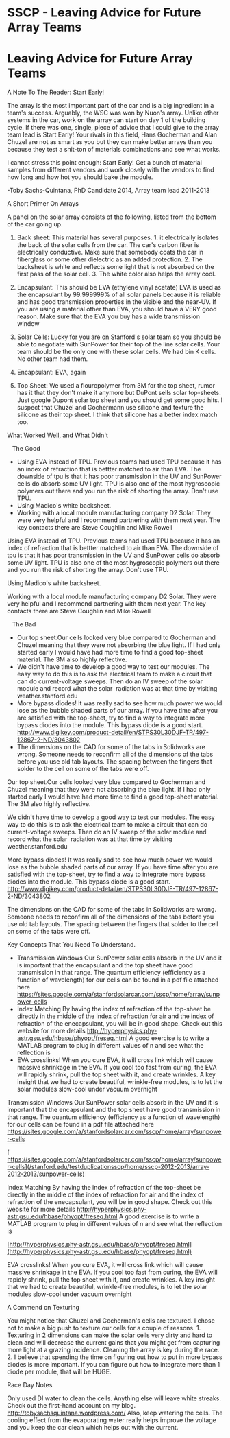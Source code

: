 # SSCP - Leaving Advice for Future Array Teams

# Leaving Advice for Future Array Teams

A Note To The Reader: Start Early!

The array is the most important part of the car and is a big ingredient in a team's success. Arguably, the WSC was won by Nuon's array. Unlike other systems in the car, work on the array can start on day 1 of the building cycle. If there was one, single, piece of advice that I could give to the array team lead is Start Early! Your rivals in this field, Hans Gocherman and Alan Chuzel are not as smart as you but they can make better arrays than you because they test a shit-ton of materials combinations and see what works. 

I cannot stress this point enough: Start Early! Get a bunch of material samples from different vendors and work closely with the vendors to find how long and how hot you should bake the module. 

-Toby Sachs-Quintana, PhD Candidate 2014, Array team lead 2011-2013

A Short Primer On Arrays 

A panel on the solar array consists of the following, listed from the bottom of the car going up.

1. Back sheet: This material has several purposes. 1. it electrically isolates the back of the solar cells from the car. The car's carbon fiber is electrically conductive. Make sure that somebody coats the car in fiberglass or some other dielectric as an added protection. 2. The backsheet is white and reflects some light that is not absorbed on the first pass of the solar cell. 3. The white color also helps the array cool.

2. Encapsulant: This should be EVA (ethylene vinyl acetate) EVA is used as the encapsulant by 99.999999% of all solar panels because it is reliable and has good transmission properties in the visible and the near-UV. If you are using a material other than EVA, you should have a VERY good reason. Make sure that the EVA you buy has a wide transmission window

2. Solar Cells: Lucky for you are on Stanford's solar team so you should be able to negotiate with SunPower for their top of the line solar cells. Your team should be the only one with these solar cells. We had bin K cells. No other team had them.

3. Encapsulant: EVA, again

4. Top Sheet: We used a flouropolymer from 3M for the top sheet, rumor has it that they don't make it anymore but DuPont sells solar top-sheets. Just google Dupont solar top sheet and you should get some good hits. I suspect that Chuzel and Gochermann use silicone and texture the silicone as their top sheet. I think that silicone has a better index match too. 

What Worked Well, and What Didn't

   The Good

* Using EVA instead of TPU. Previous teams had used TPU because it has an index of refraction that is bettter matched to air than EVA. The downside of tpu is that it has poor transmission in the UV and SunPower cells do absorb some UV light. TPU is also one of the most hygroscopic polymers out there and you run the risk of shorting the array. Don't use TPU.
* Using Madico's white backsheet. 
* Working with a local module manufacturing company D2 Solar. They were very helpful and I recommend partnering with them next year. The key contacts there are Steve Coughlin and Mike Rowell

Using EVA instead of TPU. Previous teams had used TPU because it has an index of refraction that is bettter matched to air than EVA. The downside of tpu is that it has poor transmission in the UV and SunPower cells do absorb some UV light. TPU is also one of the most hygroscopic polymers out there and you run the risk of shorting the array. Don't use TPU.

Using Madico's white backsheet. 

Working with a local module manufacturing company D2 Solar. They were very helpful and I recommend partnering with them next year. The key contacts there are Steve Coughlin and Mike Rowell

   The Bad

* Our top sheet.Our cells looked very blue compared to Gocherman and Chuzel meaning that they were not absorbing the blue light. If I had only started early I would have had more time to find a good top-sheet material. The 3M also highly reflective.
* We didn't have time to develop a good way to test our modules. The easy way to do this is to ask the electrical team to make a circuit that can do current-voltage sweeps. Then do an IV sweep of the solar module and record what the solar  radiation was at that time by visiting weather.stanford.edu
* More bypass diodes! It was really sad to see how much power we would lose as the bubble shaded parts of our array. If you have time after you are satisfied with the top-sheet, try to find a way to integrate more bypass diodes into the module. This bypass diode is a good start. http://www.digikey.com/product-detail/en/STPS30L30DJF-TR/497-12867-2-ND/3043802
* The dimensions on the CAD for some of the tabs in Solidworks are wrong. Someone needs to reconfirm all of the dimensions of the tabs before you use old tab layouts. The spacing between the fingers that solder to the cell on some of the tabs were off.

Our top sheet.Our cells looked very blue compared to Gocherman and Chuzel meaning that they were not absorbing the blue light. If I had only started early I would have had more time to find a good top-sheet material. The 3M also highly reflective.

We didn't have time to develop a good way to test our modules. The easy way to do this is to ask the electrical team to make a circuit that can do current-voltage sweeps. Then do an IV sweep of the solar module and record what the solar  radiation was at that time by visiting weather.stanford.edu

More bypass diodes! It was really sad to see how much power we would lose as the bubble shaded parts of our array. If you have time after you are satisfied with the top-sheet, try to find a way to integrate more bypass diodes into the module. This bypass diode is a good start. http://www.digikey.com/product-detail/en/STPS30L30DJF-TR/497-12867-2-ND/3043802

The dimensions on the CAD for some of the tabs in Solidworks are wrong. Someone needs to reconfirm all of the dimensions of the tabs before you use old tab layouts. The spacing between the fingers that solder to the cell on some of the tabs were off.

Key Concepts That You Need To Understand.

* Transmission Windows Our SunPower solar cells absorb in the UV and it is important that the encapsulant and the top sheet have good transmission in that range. The quantum efficiency (efficiency as a function of wavelength) for our cells can be found in a pdf file attached here https://sites.google.com/a/stanfordsolarcar.com/sscp/home/array/sunpower-cells
* Index Matching By having the index of refraction of the top-sheet be directly in the middle of the index of refraction for air and the index of refraction of the enecapsulant, you will be in good shape. Check out this website for more details http://hyperphysics.phy-astr.gsu.edu/hbase/phyopt/freseq.html A good exercise is to write a MATLAB program to plug in different values of n and see what the reflection is 
* EVA crosslinks! When you cure EVA, it will cross link which will cause massive shrinkage in the EVA. If you cool too fast from curing, the EVA will rapidly shrink, pull the top sheet with it, and create wrinkles. A key insight that we had to create beautiful, wrinkle-free modules, is to let the solar modules slow-cool under vacuum overnight

Transmission Windows Our SunPower solar cells absorb in the UV and it is important that the encapsulant and the top sheet have good transmission in that range. The quantum efficiency (efficiency as a function of wavelength) for our cells can be found in a pdf file attached here https://sites.google.com/a/stanfordsolarcar.com/sscp/home/array/sunpower-cells

[ https://sites.google.com/a/stanfordsolarcar.com/sscp/home/array/sunpower-cells](/stanford.edu/testduplicationsscp/home/sscp-2012-2013/array-2012-2013/sunpower-cells)

Index Matching By having the index of refraction of the top-sheet be directly in the middle of the index of refraction for air and the index of refraction of the enecapsulant, you will be in good shape. Check out this website for more details http://hyperphysics.phy-astr.gsu.edu/hbase/phyopt/freseq.html A good exercise is to write a MATLAB program to plug in different values of n and see what the reflection is 

[http://hyperphysics.phy-astr.gsu.edu/hbase/phyopt/freseq.html](http://hyperphysics.phy-astr.gsu.edu/hbase/phyopt/freseq.html)

EVA crosslinks! When you cure EVA, it will cross link which will cause massive shrinkage in the EVA. If you cool too fast from curing, the EVA will rapidly shrink, pull the top sheet with it, and create wrinkles. A key insight that we had to create beautiful, wrinkle-free modules, is to let the solar modules slow-cool under vacuum overnight

A Commend on Texturing

You might notice that Chuzel and Gocherman's cells are textured. I chose not to make a big push to texture our cells for a couple of reasons. 1. Texturing in 2 dimensions can make the solar cells very dirty and hard to clean and will decrease the current gains that you might get from capturing more light at a grazing incidence. Cleaning the array is key during the race. 2. I believe that spending the time on figuring out how to put in more bypass diodes is more important. If you can figure out how to integrate more than 1 diode per module, that will be HUGE. 

Race Day Notes

Only used DI water to clean the cells. Anything else will leave white streaks. Check out the first-hand account on my blog. http://tobysachsquintana.wordpress.com/ Also, keep watering the cells. The cooling effect from the evaporating water really helps improve the voltage and you keep the car clean which helps out with the current. 

